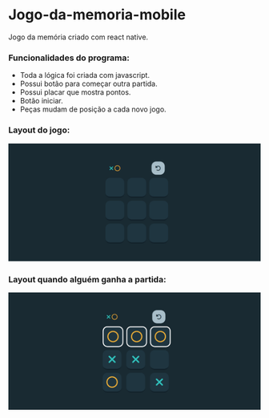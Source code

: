 # Jogo-da-memoria-mobile
Jogo da memória criado com react native.

### Funcionalidades do programa:
* Toda a lógica foi criada com javascript.
* Possui botão para começar outra partida.
* Possui placar que mostra pontos.
* Botão iniciar.
* Peças mudam de posição a cada novo jogo.



### Layout do jogo:
![Imagem aviso](https://github.com/LuizEduardodeLima/Jogo-da-velha/blob/main/imgs/layout.png)

### Layout quando alguém ganha a partida:
![Imagem aviso](https://github.com/LuizEduardodeLima/Jogo-da-velha/blob/main/imgs/ganhou.png)
